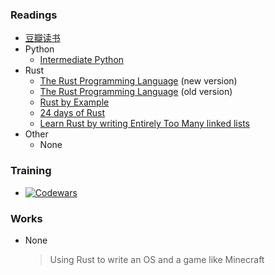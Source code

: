 ### Readings

* [豆瓣读书](read/douban.html)
* Python
  - [Intermediate Python](https://github.com/yasoob/intermediatePython)
* Rust
  - [The Rust Programming Language](https://rust-lang.github.io/book/) (new version)
  - [The Rust Programming Language](https://doc.rust-lang.org/book/README.html) (old version)
  - [Rust by Example](http://rustbyexample.com/index.html)
  - [24 days of Rust](http://zsiciarz.github.io/24daysofrust/index.html)
  - [Learn Rust by writing Entirely Too Many linked lists](https://github.com/rust-unofficial/too-many-lists)
* Other
  - None

### Training

* [![Codewars](https://www.codewars.com/users/lightning1141/badges/small)](https://www.codewars.com/users/lightning1141/)

### Works

* None
  > Using Rust to write an OS and a game like Minecraft
